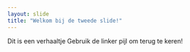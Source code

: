 ```yaml
---
layout: slide
title: "Welkom bij de tweede slide!"
---
```

Dit is een verhaaltje
Gebruik de linker pijl om terug te keren!
